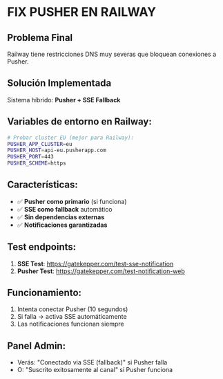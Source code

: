 # FIX PUSHER EN RAILWAY

## Problema Final
Railway tiene restricciones DNS muy severas que bloquean conexiones a Pusher.

## Solución Implementada
Sistema híbrido: **Pusher + SSE Fallback**

## Variables de entorno en Railway:

```bash
# Probar cluster EU (mejor para Railway):
PUSHER_APP_CLUSTER=eu
PUSHER_HOST=api-eu.pusherapp.com
PUSHER_PORT=443
PUSHER_SCHEME=https
```

## Características:
- ✅ **Pusher como primario** (si funciona)
- ✅ **SSE como fallback** automático
- ✅ **Sin dependencias externas**
- ✅ **Notificaciones garantizadas**

## Test endpoints:
1. **SSE Test**: https://gatekepper.com/test-sse-notification
2. **Pusher Test**: https://gatekepper.com/test-notification-web

## Funcionamiento:
1. Intenta conectar Pusher (10 segundos)
2. Si falla → activa SSE automáticamente
3. Las notificaciones funcionan siempre

## Panel Admin:
- Verás: "Conectado via SSE (fallback)" si Pusher falla
- O: "Suscrito exitosamente al canal" si Pusher funciona
